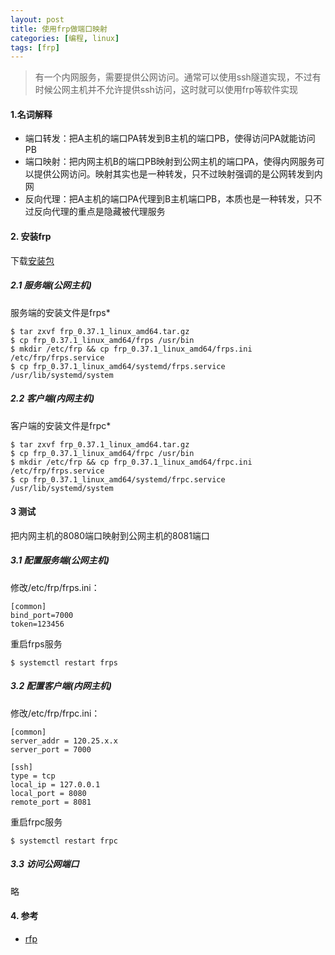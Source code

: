 ```yaml
---
layout: post
title: 使用frp做端口映射
categories: [编程, linux]
tags: [frp]
---
```


> 有一个内网服务，需要提供公网访问。通常可以使用ssh隧道实现，不过有时候公网主机并不允许提供ssh访问，这时就可以使用frp等软件实现

#### 1.名词解释

* 端口转发：把A主机的端口PA转发到B主机的端口PB，使得访问PA就能访问PB
* 端口映射：把内网主机B的端口PB映射到公网主机的端口PA，使得内网服务可以提供公网访问。映射其实也是一种转发，只不过映射强调的是公网转发到内网
* 反向代理：把A主机的端口PA代理到B主机端口PB，本质也是一种转发，只不过反向代理的重点是隐藏被代理服务

#### 2. 安装frp
下载[安装包](https://github.com/fatedier/frp)

##### 2.1 服务端(公网主机)

服务端的安装文件是frps*

```
$ tar zxvf frp_0.37.1_linux_amd64.tar.gz
$ cp frp_0.37.1_linux_amd64/frps /usr/bin
$ mkdir /etc/frp && cp frp_0.37.1_linux_amd64/frps.ini /etc/frp/frps.service
$ cp frp_0.37.1_linux_amd64/systemd/frps.service /usr/lib/systemd/system
```

##### 2.2 客户端(内网主机)

客户端的安装文件是frpc*

```
$ tar zxvf frp_0.37.1_linux_amd64.tar.gz
$ cp frp_0.37.1_linux_amd64/frpc /usr/bin
$ mkdir /etc/frp && cp frp_0.37.1_linux_amd64/frpc.ini /etc/frp/frps.service
$ cp frp_0.37.1_linux_amd64/systemd/frpc.service /usr/lib/systemd/system
```

#### 3 测试

把内网主机的8080端口映射到公网主机的8081端口

##### 3.1 配置服务端(公网主机)

修改/etc/frp/frps.ini：

```
[common]
bind_port=7000
token=123456
```

重启frps服务

```
$ systemctl restart frps
```

##### 3.2 配置客户端(内网主机)

修改/etc/frp/frpc.ini：

```
[common]
server_addr = 120.25.x.x
server_port = 7000

[ssh]
type = tcp
local_ip = 127.0.0.1
local_port = 8080
remote_port = 8081
```

重启frpc服务

```
$ systemctl restart frpc
```

##### 3.3 访问公网端口

略

#### 4. 参考

* [rfp](https://github.com/fatedier/frp)